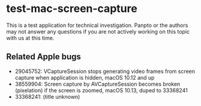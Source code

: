 # test-mac-screen-capture
This is a test application for technical investigation.
Panpto or the authors may not answer any questions if you are not actively working on this topic with us at this time.

## Related Apple bugs
- 29045752: VCaptureSession stops generating video frames from screen capture when application is hidden, macOS 10.12 and up
- 38559904: Screen capture by AVCaptureSession becomes broken (pixelation) if the screen is zoomed, macOS 10.13, duped to 33368241
- 33368241: (title unknown)

